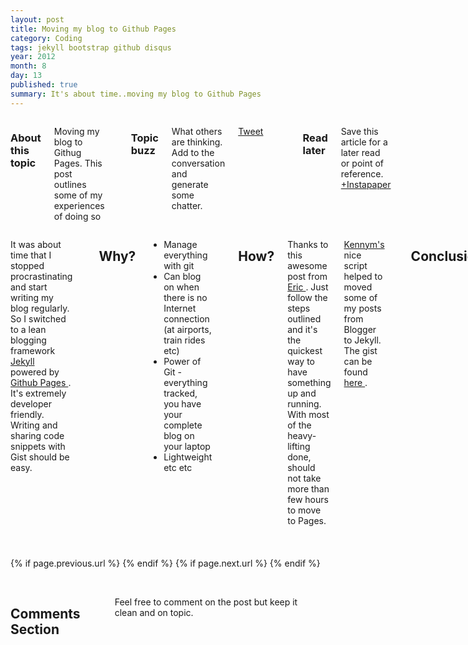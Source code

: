 ```yaml
---
layout: post
title: Moving my blog to Github Pages
category: Coding
tags: jekyll bootstrap github disqus
year: 2012
month: 8
day: 13
published: true
summary: It's about time..moving my blog to Github Pages
---
```


<div class="row">
	<div class="span3 columns well">
	  <h3>About this topic</h3>
	  <p>Moving my blog to Githug Pages. This post outlines some of my experiences of doing so</p>	  
	  <br/>
	  <h3>Topic buzz</h3>
	  <p>What others are thinking. Add to the conversation and generate some chatter.</p>
	  <p><a href="https://twitter.com/share" class="twitter-share-button" data-via="basav">Tweet</a></p>
	  <p><g:plusone size="medium"></g:plusone></p>
	  <br/>
	  <h3>Read later</h3>
	  <p>Save this article for a later read or point of reference. <a href="http://www.instapaper.com/hello2?url=http://basav.github.com{{ page.url }}&title={{ page.title }}" title="Save {{ page.title }} to Instapaper" target="_blank">+Instapaper</a> </p>
	  <br/>  
	</div>	
	<div class="span8 columns">
	 	<p> 
		 It was about time that I stopped procrastinating and start writing my blog regularly. So I switched to a lean blogging framework <a href="http://jekyllbootstrap.com/index.html#start-now"> Jekyll </a> powered by <a href="http://pages.github.com"> Github Pages </a>. It's extremely developer friendly. Writing and sharing code snippets with Gist should be easy.
		</p>
	  <hr>
		  <h2>Why?</h2>
		<ul> 
			<li> Manage everything with git </li>
			<li> Can blog on when there is no Internet connection (at airports, train rides etc) </li>
			<li> Power of Git - everything tracked, you have your complete blog on your laptop </li>
			<li> Lightweight etc etc</li>
		</ul>	
	  <hr>
		  <h2>How?</h2>	
		<p>
			Thanks to this awesome post from <a href="http://erjjones.github.com/blog/How-I-built-my-blog-in-one-day/"> Eric  </a>. Just follow the steps outlined and it's the quickest way to have something up and running. With most of the heavy-lifting done, should not take more than few hours to move to Pages.
		</p>
		<p>
		<a href="https://gist.github.com/kennym"> Kennym's </a> nice script helped to moved some of my posts from Blogger to Jekyll. The gist can be found 	<a href="https://gist.github.com/1115810"> here </a>.
			</p>
			<hr>
			  <h2>Conclusion</h2>	
			The web is having a uniform look and feel because of Twitter Bootstrap theme and design practices. Some like it and some don't like it. I like it - its clean, easy and quick. I was looking for <a href="https://github.com/mojombo/jekyll/wiki/sites"> Github Pages Sites </a> with Twitter Bootstrap integration. I found this on Eric's Github. I had even experimented something on my own integrating Bootstrap but had got stuck and left it halfway. So I just reused something already available :).
			Some work still needs to be done - like pagination of posts, some social networks integration etc. But that is for any day..
		
	</div>
</div> 

<div class="row">
	<div class="span3 columns">&nbsp;</div>
	<div class="span9 column">
			<p class="pull-right">{% if page.previous.url %} <a href="{{page.previous.url}}" title="Previous Post: {{page.previous.title}}"><i class="icon-chevron-left"></i></a> 	{% endif %}   {% if page.next.url %} 	<a href="{{page.next.url}}" title="Next Post: {{page.next.title}}"><i class="icon-chevron-right"></i></a> 	{% endif %} </p>  
	</div>
</div>

<div class="row">
	<div class="span3 columns">&nbsp;</div>
    <div class="span9 columns">    
		<h2>Comments Section</h2>
	    <p>Feel free to comment on the post but keep it clean and on topic.</p>	
		<div id="disqus_thread"></div>
		<!-- Put this just before the closing body tag of your web page -->
		<script type="text/javascript">
				/* * * CONFIGURATION VARIABLES: EDIT BEFORE PASTING INTO YOUR WEBPAGE * * */
				var disqus_shortname = 'basav'; // required: replace example with your forum shortname
		        var disqus_identifier = '{{ page.url }}';
				var disqus_url = 'http://basav.github.com{{ page.url }}';

				/* * * DON'T EDIT BELOW THIS LINE * * */
				(function () {
					var s = document.createElement('script'); s.async = true;
					s.type = 'text/javascript';
					s.src = 'http://' + disqus_shortname + '.disqus.com/count.js';
					(document.getElementsByTagName('HEAD')[0] || document.getElementsByTagName('BODY')[0]).appendChild(s);
				}());
			</script>
		<noscript>Please enable JavaScript to view the <a href="http://disqus.com/?ref_noscript">comments powered by Disqus.</a></noscript>
		<a href="http://disqus.com" class="dsq-brlink">blog comments powered by <span class="logo-disqus">Disqus</span></a>
	</div>
</div>

<!-- Twitter -->
<script>!function(d,s,id){var js,fjs=d.getElementsByTagName(s)[0];if(!d.getElementById(id)){js=d.createElement(s);js.id=id;js.src="//platform.twitter.com/widgets.js";fjs.parentNode.insertBefore(js,fjs);}}(document,"script","twitter-wjs");</script>

<!-- Google + -->
<script type="text/javascript">
  (function() {
    var po = document.createElement('script'); po.type = 'text/javascript'; po.async = true;
    po.src = 'https://apis.google.com/js/plusone.js';
    var s = document.getElementsByTagName('script')[0]; s.parentNode.insertBefore(po, s);
  })();
</script>